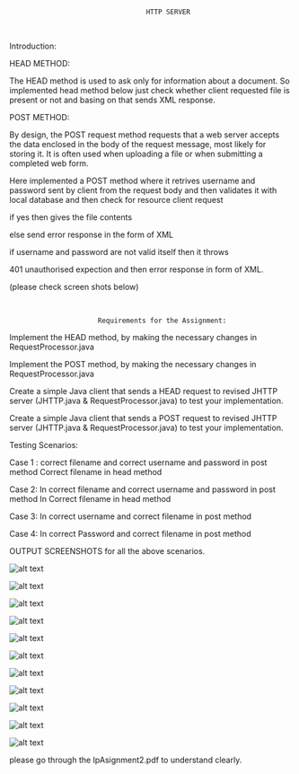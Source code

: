                                       HTTP SERVER


</br>

  Introduction:


  HEAD METHOD: 

  The HEAD method is used to ask only for information about a document. So implemented head method below just check whether client requested file is present or not and basing on that sends XML response. 


  POST METHOD:

  By design, the POST request method requests that a web server accepts the data enclosed in the body of the request message, most likely for storing it. It is often used when uploading a file or when submitting a completed web form.


  Here implemented a POST method where it retrives username and password sent by client from the request body and then validates it with local database and then check for resource client request 


  if yes then gives the file contents 

  else send error response in the form of XML

  if username and password are not valid itself then it throws

  401 unauthorised expection and then error response in form of XML.

  (please check screen shots below)


</br>


                          Requirements for the Assignment:



Implement the HEAD method, by making the necessary changes in RequestProcessor.java


Implement the POST method, by making the necessary changes in RequestProcessor.java



Create a simple Java client that sends a HEAD request to  revised JHTTP server (JHTTP.java & RequestProcessor.java) to test your implementation.



Create a simple Java client that sends a POST request to  revised JHTTP server (JHTTP.java & RequestProcessor.java) to test your implementation.




Testing Scenarios:


Case 1 : correct filename and correct username and password in post method Correct filename in head method


Case 2: In correct filename and correct username and password in post method In Correct filename in head method


Case 3: In correct username and correct filename in post method 


Case 4: In correct Password and correct filename in post method


OUTPUT SCREENSHOTS for all the above scenarios.


![alt text](https://github.com/RepakaRamateja/HTTP-Server/blob/master/Images/1.png)


![alt text](https://github.com/RepakaRamateja/HTTP-Server/blob/master/Images/2.png)


![alt text](https://github.com/RepakaRamateja/HTTP-Server/blob/master/Images/3.png)


![alt text](https://github.com/RepakaRamateja/HTTP-Server/blob/master/Images/4.png)


![alt text](https://github.com/RepakaRamateja/HTTP-Server/blob/master/Images/5.png)


![alt text](https://github.com/RepakaRamateja/HTTP-Server/blob/master/Images/6.png)


![alt text](https://github.com/RepakaRamateja/HTTP-Server/blob/master/Images/7.png)


![alt text](https://github.com/RepakaRamateja/HTTP-Server/blob/master/Images/8.png)


![alt text](https://github.com/RepakaRamateja/HTTP-Server/blob/master/Images/9.png)


![alt text](https://github.com/RepakaRamateja/HTTP-Server/blob/master/Images/10.png)


![alt text](https://github.com/RepakaRamateja/HTTP-Server/blob/master/Images/11.png)


please go through the IpAsignment2.pdf to understand clearly.


